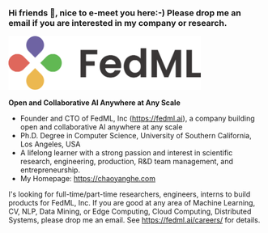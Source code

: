 ### Hi friends 👋, nice to e-meet you here:-) Please drop me an email if you are interested in my company or research.


<img src="./logo_homepage_2.webp" alt="drawing" width="380"/>

<b>Open and Collaborative AI Anywhere at Any Scale</b>

- Founder and CTO of FedML, Inc (https://fedml.ai), a company building open and collaborative AI anywhere at any scale
- Ph.D. Degree in Computer Science, University of Southern California, Los Angeles, USA
- A lifelong learner with a strong passion and interest in scientific research, engineering, production, R&D team management, and entrepreneurship.
- My Homepage: https://chaoyanghe.com

I's looking for full-time/part-time researchers, engineers, interns to build products for FedML, Inc. If you are good at any area of Machine Learning, CV, NLP, Data Mining, or Edge Computing, Cloud Computing, Distributed Systems, please drop me an email. See https://fedml.ai/careers/ for details.

<!--
**chaoyanghe/chaoyanghe** is a ✨ _special_ ✨ repository because its `README.md` (this file) appears on your GitHub profile.

Here are some ideas to get you started:

- 🔭 I’m currently working on ...
- 🌱 I’m currently learning ...
- 👯 I’m looking to collaborate on ...
- 🤔 I’m looking for help with ...
- 💬 Ask me about ...
- 📫 How to reach me: ...
- 😄 Pronouns: ...
- ⚡ Fun fact: ...
-->
